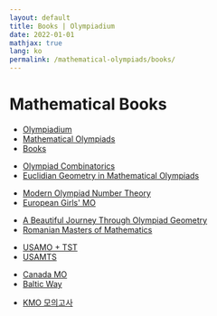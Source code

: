 ```yaml
---
layout: default
title: Books | Olympiadium
date: 2022-01-01
mathjax: true
lang: ko
permalink: /mathematical-olympiads/books/
---
```

<h1>Mathematical Books</h1>
<ul class="breadcrumb">
	<li><a href="{{ site.homeurl }}">Olympiadium</a></li> 
	<li><a href="{{ site.homeurl }}mathematical-olympiads/">Mathematical Olympiads</a></li> 
	<li><a href="{{ site.homeurl }}mathematical-olympiads/books/">Books</a></li>
</ul>

<ul class="actions fit big">
<li><a href="{{ site.baseurl }}{{ page.permalink }}olympiad-combinatorics" class="button fit big center"> Olympiad Combinatorics </a></li>
<li><a href="{{ site.baseurl }}{{ page.permalink }}egmo" class="button fit big center"> Euclidian Geometry in Mathematical Olympiads </a></li>
</ul>

<ul class="actions fit big">
<li><a href="{{ site.baseurl }}{{ page.permalink }}mont" class="button fit big center"> Modern Olympiad Number Theory </a></li>
<li><a href="{{ site.baseurl }}{{ page.permalink }}european-girls'-mathematical-olympiad" class="button fit big center"> European Girls' MO </a></li>
</ul>

<ul class="actions fit big">
<li><a href="{{ site.baseurl }}{{ page.permalink }}a-beautiful-journey-through-olympiad-geometry" class="button fit big center"> A Beautiful Journey Through Olympiad Geometry </a></li>
<li><a href="{{ site.baseurl }}{{ page.permalink }}romanian-masters-of-mathematics" class="button fit big center"> Romanian Masters of Mathematics </a></li>
</ul>

<ul class="actions fit big">
<li><a href="{{ site.baseurl }}{{ page.permalink }}usa-mathematical-olympiad" class="button fit big center"> USAMO + TST </a></li>
<li><a href="{{ site.baseurl }}{{ page.permalink }}usamts" class="button fit big center"> USAMTS </a></li>
</ul>

<ul class="actions fit big">
<li><a href="{{ site.baseurl }}{{ page.permalink }}canada-mathematical-olympiad" class="button fit big center"> Canada MO </a></li>
<li><a href="{{ site.baseurl }}{{ page.permalink }}baltic-way" class="button fit big center"> Baltic Way </a></li>
</ul>

<ul class="actions fit big">
<li><a href="{{ site.baseurl }}{{ page.permalink }}kmo-mock" class="button fit big center"> KMO 모의고사 </a></li>
